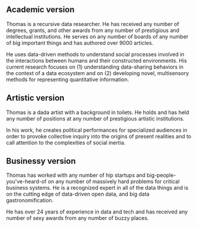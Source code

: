 ## Academic version
Thomas is a recursive data researcher.
He has received any number of degrees, grants, and other awards
from any number of prestigious and intellectual institutions.
He serves on any number of boards of any number of big important
things and has authored over 9000 articles.

He uses data-driven methods to understand social processes involved
in the interactions between humans and their constructed environments.
His current research focuses on (1) understanding data-sharing
behaviors in the context of a data ecosystem and on (2) developing
novel, multisensory methods for representing quantitative information.

## Artistic version
Thomas is a dada artist with a background in toilets.
He holds and has held any number of positions at
any number of prestigious artistic institutions.

In his work,
he creates political performances for specialized audiences in order
to provoke collective inquiry into the origins of present realities and
to call attention to the complexities of social inertia.

## Businessy version
Thomas has worked with any number of hip startups and
big-people-you've-heard-of on any number of massively hard problems for
critical business systems. He is a recognized expert in all of the data
things and is on the cutting edge of data-driven open data, and big data
gastronomification.

He has over 24 years of experience in data and tech and has received
any number of sexy awards from any number of buzzy places.
